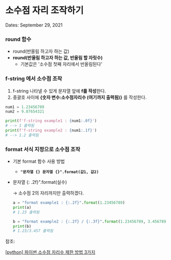 # 소수점 자리 조작하기

Dates: September 29, 2021

### round 함수

- round(반올림 하고자 하는 값)
- **round(반올림 하고자 하는 값, 반올림 할 자릿수)**
    - 기본값은 '소수점 첫째 자리에서 반올림된다'

### f-string 에서 소수점 조작

1. f-string 나타낼 수 있게 문자열 앞에 **f를 작성**한다.
2. 중괄호 사이에 **{숫자 변수:소수점자리수 (여기까지 출력됨)}** 를 작성한다.

```python
num1 = 1.23456789 
num2 = 9.87654321 

print(f'f-string example1 : {num1:.0f}') 
# --> 1 출력됨
print(f'f-string example2 : {num1:.1f}')
# --> 1.2 출력됨
```

### format 서식 지정으로 소수점 조작

- 기본 format 함수 사용 방법
    - **`"문자열 {} 문자열 {}".format(값1, 값2)`**
- 문자열 {: .2f}".format(실수)
    
    → 소수점 2의 자리까지만 출력하겠다.
    
    ```python
    a = "format example1 : {:.2f}".format(1.23456789) 
    print(a) 
    # 1.23 출력됨
    
    b = "format example2 : {:.2f} / {:.3f}".format(1.23456789, 3.456789) 
    print(b)
    # 1.23/3.457 출력됨
    ```
    

참조: 

[[python] 파이썬 소수점 자리수 제한 방법 3가지](https://blockdmask.tistory.com/534)